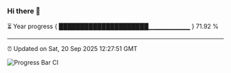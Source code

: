 ### Hi there 👋

⏳ Year progress { █████████████████████▁▁▁▁▁▁▁▁▁ } 71.92 %

---

⏰ Updated on Sat, 20 Sep 2025 12:27:51 GMT

![Progress Bar CI](https://github.com/liununu/liununu/workflows/Progress%20Bar%20CI/badge.svg)

